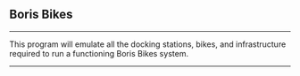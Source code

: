 ## Boris Bikes

---

This program will emulate all the docking stations, bikes, and infrastructure required to run a functioning Boris Bikes system.

---